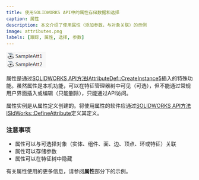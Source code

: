 ```yaml
---
title: 使用SOLIDWORKS API中的属性存储数据和选择
caption: 属性
description: 本文介绍了使用属性（添加参数，与对象关联）的示例
image: attributes.png
labels: [跟踪, 属性, 选择, 参数]
---
```

![属性功能](attributes.png)

属性是通过[SOLIDWORKS API方法IAttributeDef::CreateInstance5](https://help.solidworks.com/2012/english/api/sldworksapi/solidworks.interop.sldworks~solidworks.interop.sldworks.iattributedef~createinstance5.html)插入的特殊功能。虽然属性是本机功能，可以在特征管理器树中可见（可选），但不能通过常规用户界面插入或编辑（只能删除），只能通过API访问。

属性实例是从属性定义创建的。将使用属性的软件应通过[SOLIDWORKS API方法ISldWorks::DefineAttribute](https://help.solidworks.com/2012/english/api/sldworksapi/solidworks.interop.sldworks~solidworks.interop.sldworks.isldworks~defineattribute.html)定义其定义。

### 注意事项

* 属性可以与可选择对象（实体、组件、面、边、顶点、环或特征）关联
* 属性可以存储参数
* 属性可以在特征树中隐藏

有关属性使用的更多信息，请参阅**属性**部分下的示例。